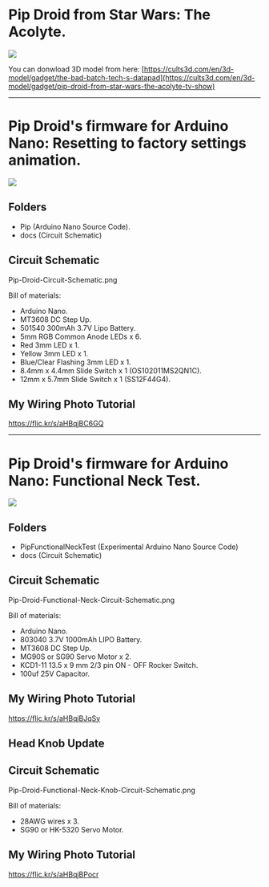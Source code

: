 # Pip Droid from Star Wars: The Acolyte.

[![](https://live.staticflickr.com/65535/53893458260_434e0ee5e8_c.jpg)](https://cults3d.com/en/3d-model/gadget/pip-droid-from-star-wars-the-acolyte-tv-show)

You can donwload 3D model from here:
[https://cults3d.com/en/3d-model/gadget/the-bad-batch-tech-s-datapad](https://cults3d.com/en/3d-model/gadget/pip-droid-from-star-wars-the-acolyte-tv-show)

-----

# Pip Droid's firmware for Arduino Nano: Resetting to factory settings animation.
![](https://github.com/therebelagent/Pip-Droid/blob/main/docs/animation/VID-20240815-WA0001.gif)

## Folders
- Pip (Arduino Nano Source Code).
- docs (Circuit Schematic)

## Circuit Schematic
Pip-Droid-Circuit-Schematic.png

Bill of materials:
- Arduino Nano.
- MT3608 DC Step Up.
- 501540 300mAh 3.7V Lipo Battery.
- 5mm RGB Common Anode LEDs x 6.
- Red 3mm LED x 1.
- Yellow 3mm LED x 1.
- Blue/Clear Flashing 3mm LED x 1.
- 8.4mm x 4.4mm Slide Switch x 1 (OS102011MS2QN1C).
- 12mm x 5.7mm Slide Switch x 1 (SS12F44G4).

## My Wiring Photo Tutorial
https://flic.kr/s/aHBqjBC6GQ

-----

# Pip Droid's firmware for Arduino Nano: Functional Neck Test.
![](https://github.com/therebelagent/Pip-Droid/blob/main/docs/animation/VID_20241101_091824_01.gif)

## Folders
- PipFunctionalNeckTest (Experimental Arduino Nano Source Code)
- docs (Circuit Schematic)

## Circuit Schematic
Pip-Droid-Functional-Neck-Circuit-Schematic.png

Bill of materials:
- Arduino Nano.
- 803040 3.7V 1000mAh LIPO Battery.
- MT3608 DC Step Up.
- MG90S or SG90 Servo Motor x 2.
- KCD1-11 13.5 x 9 mm 2/3 pin ON - OFF Rocker Switch.
- 100uf 25V Capacitor.

## My Wiring Photo Tutorial
https://flic.kr/s/aHBqjBJqSy

## Head Knob Update

## Circuit Schematic
Pip-Droid-Functional-Neck-Knob-Circuit-Schematic.png

Bill of materials:
- 28AWG wires x 3.
- SG90 or HK-5320 Servo Motor.

## My Wiring Photo Tutorial
https://flic.kr/s/aHBqjBPocr


